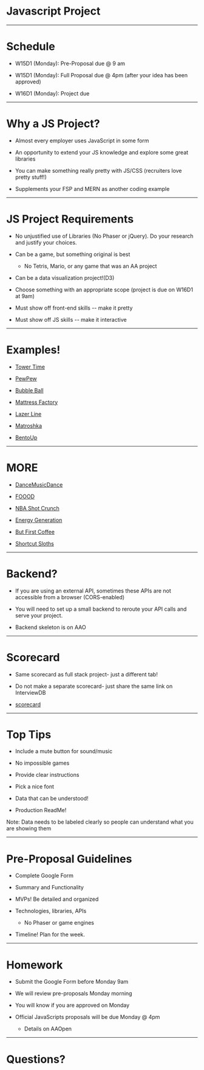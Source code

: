 
# Javascript Project

---

# Schedule

* W15D1 (Monday): Pre-Proposal due @ 9 am

* W15D1 (Monday): Full Proposal due @ 4pm (after your idea has been approved)

* W16D1 (Monday): Project due

---

# Why a JS Project?

* Almost every employer uses JavaScript in some form

* An opportunity to extend your JS knowledge and explore some great libraries

* You can make something really pretty with JS/CSS (recruiters love pretty stuff!)

* Supplements your FSP and MERN as another coding example


---

# JS Project Requirements

* No unjustified use of Libraries (No Phaser or jQuery). Do your research and justify your choices. 

* Can be a game, but something original is best 
	* No Tetris, Mario, or any game that was an AA project 

* Can be a data visualization project!(D3)

* Choose something with an appropriate scope (project is due on W16D1 at 9am)

* Must show off front-end skills -- make it pretty

* Must show off JS skills -- make it interactive



---

# Examples!

* [Tower Time](https://towertime.herokuapp.com/)

* [PewPew](https://pewpew.iskrayev.com)

* [Bubble Ball](https://amendoza514.github.io/)

* [Mattress Factory](https://samblyon.github.io/mattressFactory/)

* [Lazer Line](https://mpompili.github.io/lazerline/)

* [Matroshka](https://ashotovich1990.github.io/matroshka/)

* [BentoUp](https://tiffythinhdang.github.io/bentoUp/dist/)

---

# MORE


* [DanceMusicDance](https://john-chau.com/DanceMusicDance/)

* [FOOOD](http://ezekielp.com/nutrition_facts_scroller/#anchor-0)

* [NBA Shot Crunch](https://nba-shot-crunch.herokuapp.com/)

* [Energy Generation](https://yongbingao.github.io/Electricity-Energy-Generation/)

* [But First Coffee](https://aishnair22.github.io/but-first-coffee/)

* [Shortcut Sloths](http://timhwang21.github.io/shortcut-sloths/#/1?_k=1m0lih)

---

# Backend?

* If you are using an external API, sometimes these APIs are not accessible from a browser (CORS-enabled)

* You will need to set up a small backend to reroute your API calls and serve your project. 

* Backend skeleton is on AAO

---

# Scorecard 
* Same scorecard as full stack project- just a different tab! 
* Do not make a separate scorecard- just share the same link on InterviewDB

* [scorecard](https://docs.google.com/spreadsheets/d/1mpc1eArqplVtNakIcgSFHGGEKbFCiRTnOc7d2QUGwW0/edit#gid=935701382)

---

# Top Tips

* Include a mute button for sound/music

* No impossible games

* Provide clear instructions

* Pick a nice font

* Data that can be understood! 

* Production ReadMe!

Note: Data needs to be labeled clearly so people can understand what you are showing them

---

# Pre-Proposal Guidelines

* Complete Google Form

* Summary and Functionality
	
* MVPs! Be detailed and organized

* Technologies, libraries, APIs
	* No Phaser or game engines

* Timeline! Plan for the week.

---

# Homework

* Submit the Google Form before Monday 9am

* We will review pre-proposals Monday morning

* You will know if you are approved on Monday

* Official JavaScripts proposals will be due Monday @ 4pm
	* Details on AAOpen

---

# Questions?

